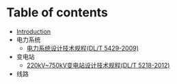 # Table of contents

* [Introduction](README.md)
* 电力系统
    * [电力系统设计技术规程(DL/T 5429-2009)](./电力系统/电力系统设计技术规程_DLT_5429_2009.md)
* 变电站
    * [220kV~750kV变电站设计技术规程(DL/T 5218-2012)](./变电站/220kV~750kV变电站设计技术规程_DLT_5218_2012.md)
* 线路

